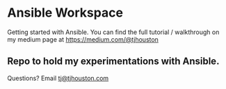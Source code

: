# Ansible Workspace
Getting started with Ansible. You can find the full tutorial / walkthrough on my medium page at https://medium.com/@tjhouston
## Repo to hold my experimentations with Ansible. 
Questions? Email tj@tjhouston.com


